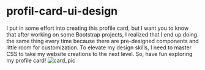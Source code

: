 # profil-card-ui-design
I put in some effort into creating this profile card, but I want you to know that after working on some Bootstrap projects, I realized that I end up doing the same thing every time because there are pre-designed components and little room for customization. To elevate my design skills, I need to master CSS to take my website creations to the next level. So, have fun exploring my profile card!
![card_pic](https://github.com/Elmahdi25/profil-card-ui-design/assets/148079309/73711f49-0214-4779-9d17-51bd3c303c13)
